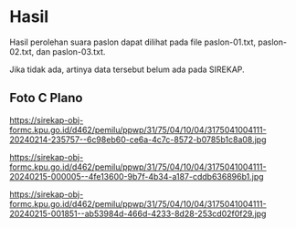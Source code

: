 # Hasil

Hasil perolehan suara paslon dapat dilihat pada file paslon-01.txt, paslon-02.txt, dan paslon-03.txt.

Jika tidak ada, artinya data tersebut belum ada pada SIREKAP.

## Foto C Plano

https://sirekap-obj-formc.kpu.go.id/d462/pemilu/ppwp/31/75/04/10/04/3175041004111-20240214-235757--6c98eb60-ce6a-4c7c-8572-b0785b1c8a08.jpg

https://sirekap-obj-formc.kpu.go.id/d462/pemilu/ppwp/31/75/04/10/04/3175041004111-20240215-000005--4fe13600-9b7f-4b34-a187-cddb636896b1.jpg

https://sirekap-obj-formc.kpu.go.id/d462/pemilu/ppwp/31/75/04/10/04/3175041004111-20240215-001851--ab53984d-466d-4233-8d28-253cd02f0f29.jpg
